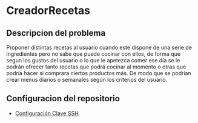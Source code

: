 # CreadorRecetas

## Descripcion del problema

Proponer distintas recetas al usuario cuando este dispone de una serie de ingredientes pero no sabe que puede cocinar con ellos, de forma que segun los gustos del usuario o lo que le apetezca comer ese día se le podrán ofrecer tanto recetas que podrá cocinar al momento o otras que podría hacer si comprara ciertos productos más.
De modo que se podrían crear menus diarios o semanales según los criterios del usuario.

## Configuracion del repositorio

- [Configuración Clave SSH](https://github.com/josemponce/CreadorRecetas/blob/Objetivo-0/docs/ConfiguracionSSH.png)
